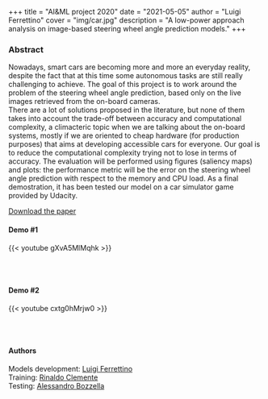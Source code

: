 +++
title = "AI&ML project 2020"
date = "2021-05-05"
author = "Luigi Ferrettino"
cover = "img/car.jpg"
description = "A low-power approach analysis on image-based steering wheel angle prediction models."
+++



### Abstract
Nowadays, smart cars are becoming more and more an everyday reality, despite the fact that at this time some autonomous tasks are still really challenging to achieve. The goal of this project is to work around the problem of the steering wheel angle prediction, based only on the live images retrieved from the on-board cameras.<br>
There are a lot of solutions proposed in the literature, but none of them takes into account the trade-off between accuracy and computational complexity, a climacteric topic when we are talking about the on-board systems, mostly if we are oriented to cheap hardware (for production purposes) that aims at developing accessible cars for everyone. Our goal is to reduce the computational complexity trying not to lose in terms of accuracy. The evaluation will be performed using figures (saliency maps) and plots: the performance metric will be the error on the steering wheel angle prediction with respect to the memory and CPU load. As a final demostration, it has been tested our model on a car simulator game provided by Udacity.

[Download the paper](http://nopesir.github.io/assets/files/nopesir_paper.pdf)

#### Demo #1
{{< youtube gXvA5MlMqhk >}}

<br><br/>
#### Demo #2
{{< youtube cxtg0hMrjw0 >}}

<br><br/>
#### Authors

Models development: <a href="https://github.com/nopesir">Luigi Ferrettino</a><br>
Training: <a href="https://github.com/rinaldoclemente">Rinaldo Clemente</a>
<br>Testing: <a href="#">Alessandro Bozzella</a>